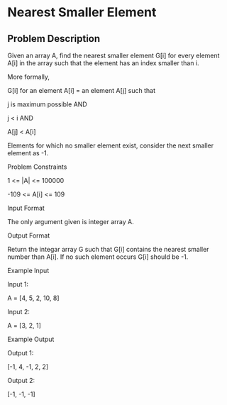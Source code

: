# Nearest Smaller Element

## Problem Description

Given an array A, find the nearest smaller element G[i] for every element A[i] in the array such that the element has an index smaller than i.


More formally,

G[i] for an element A[i] = an element A[j] such that

j is maximum possible AND

j < i AND

A[j] < A[i]

Elements for which no smaller element exist, consider the next smaller element as -1.




Problem Constraints

1 <= |A| <= 100000


-109 <= A[i] <= 109





Input Format

The only argument given is integer array A.



Output Format

Return the integar array G such that G[i] contains the nearest smaller number than A[i]. If no such element occurs G[i] should be -1.



Example Input

Input 1:


A = [4, 5, 2, 10, 8]

Input 2:


A = [3, 2, 1]



Example Output

Output 1:


[-1, 4, -1, 2, 2]

Output 2:


[-1, -1, -1]